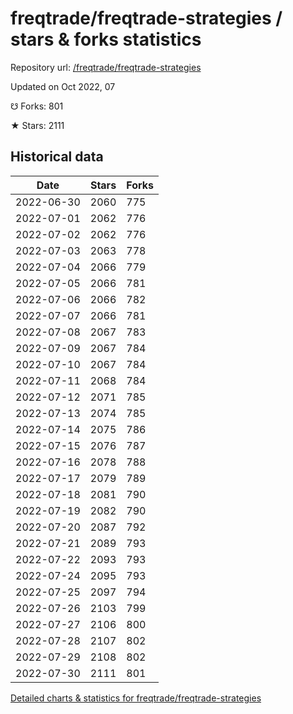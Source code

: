 # freqtrade/freqtrade-strategies / stars & forks statistics

Repository url: [/freqtrade/freqtrade-strategies](https://github.com/freqtrade/freqtrade-strategies)

Updated on Oct 2022, 07

☋ Forks: 801

★ Stars: 2111

## Historical data
| Date | Stars | Forks |
|------|-------|-------|
| 2022-06-30 | 2060 | 775 | 
| 2022-07-01 | 2062 | 776 | 
| 2022-07-02 | 2062 | 776 | 
| 2022-07-03 | 2063 | 778 | 
| 2022-07-04 | 2066 | 779 | 
| 2022-07-05 | 2066 | 781 | 
| 2022-07-06 | 2066 | 782 | 
| 2022-07-07 | 2066 | 781 | 
| 2022-07-08 | 2067 | 783 | 
| 2022-07-09 | 2067 | 784 | 
| 2022-07-10 | 2067 | 784 | 
| 2022-07-11 | 2068 | 784 | 
| 2022-07-12 | 2071 | 785 | 
| 2022-07-13 | 2074 | 785 | 
| 2022-07-14 | 2075 | 786 | 
| 2022-07-15 | 2076 | 787 | 
| 2022-07-16 | 2078 | 788 | 
| 2022-07-17 | 2079 | 789 | 
| 2022-07-18 | 2081 | 790 | 
| 2022-07-19 | 2082 | 790 | 
| 2022-07-20 | 2087 | 792 | 
| 2022-07-21 | 2089 | 793 | 
| 2022-07-22 | 2093 | 793 | 
| 2022-07-24 | 2095 | 793 | 
| 2022-07-25 | 2097 | 794 | 
| 2022-07-26 | 2103 | 799 | 
| 2022-07-27 | 2106 | 800 | 
| 2022-07-28 | 2107 | 802 | 
| 2022-07-29 | 2108 | 802 | 
| 2022-07-30 | 2111 | 801 | 


[Detailed charts & statistics for freqtrade/freqtrade-strategies](https://reviewgithub.com/rep/freqtrade/freqtrade-strategies)
